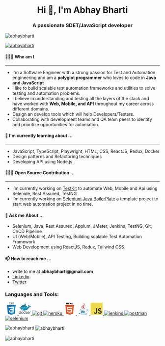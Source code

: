 <h1 align="center">Hi 👋, I'm Abhay Bharti</h1>
<h3 align="center">A passionate SDET/JavaScript developer</h3>

<p align="left"> <img src="https://komarev.com/ghpvc/?username=abhaybharti&label=Profile%20views&color=0e75b6&style=flat" alt="abhaybharti" /> </p>

<p align="left"> <a href="https://github.com/ryo-ma/github-profile-trophy"><img src="https://github-profile-trophy.vercel.app/?username=abhaybharti" alt="abhaybharti" /></a> </p>

<!-- <p align="left"> <a href="https://twitter.com/abhaybharti" target="blank"><img src="https://img.shields.io/twitter/follow/abhaybharti?logo=twitter&style=for-the-badge" alt="abhaybharti" /></a> </p> -->

<h4>👨🏻‍💻 Who am I</h4>
<hr>
<ul>
 <li>I'm a Software Engineer with a strong passion for Test and Automation engineering and am a <strong>polyglot programmer</strong> who loves to code in <strong>Java and JavaScript</strong> </li>
<li>I like to build scalable test automation frameworks and utilities to solve testing and automation problems.</li>
<li>I believe in understanding and testing all the layers of the stack and have worked with <strong>Web, Mobile, and API</strong> throughout my career across different domains.</li>
<li>Design an develop tools which will help Developers/Testers.</li>
<li> Collaborating with development teams and QA team peers to identify and prioritize opportunities for automation.</li>

</ul>
<h4>🌱 I'm currently learning about ...</h4>
<hr>
<ul>
<li>
 JavaScript, TypeScript, Playwright, HTML, CSS, ReactJS, Redux, Docker</li>
<li>Design patterns and Refactoring techniques</li>

<li>Developing API using Node.js</li>
</ul>
</ul>
<h4>👨🏻‍🏫  Open Source Contribution ...</h4>
<hr>
<ul>
<li>
  I’m currently working on <a href="https://github.com/abhaybharti/TestKit/" target="blank">TestKit</a> to automate Web, Mobile and Api using Selenide, Rest Assured, TestNG</li>
<li>I’m currently working on <a href="https://github.com/abhaybharti/Selenium-Java-BoilerPlate/">Selenium Java BoilerPlate</a> a template project to start web automation project in no time. </li>
</ul>
<h4>💬  Ask me About ...</h4>

<ul><li> Selenium, Java, Rest Assured, Appium, JMeter, Jenkins, TestNG, Git, CI/CD Pipeline </li>
<li> UI (Web/Mobile), API Testing, Building scalable Test Automation Framework </li>
<li> Web Development using ReactJS, Redux, Tailwind CSS </li>
</ul>
<h4>📫  How to reach me ...</h4>
<ul><li>write to me at <strong>abhaybharti@gmail.com</strong></li>
<li><a href="https://www.linkedin.com/in/abhaybharti/" target="blank">Linkedin</a></li>
<li><a href="https://twitter.com/abhaybharti/" target="blank">Twitter</a></li>
</ul>

<h3 align="left">Languages and Tools:</h3>
<p align="left"> <a href="https://www.w3schools.com/css/" target="_blank" rel="noreferrer"> <img src="https://raw.githubusercontent.com/devicons/devicon/master/icons/css3/css3-original-wordmark.svg" alt="css3" width="40" height="40"/> </a> <a href="https://www.docker.com/" target="_blank" rel="noreferrer"> <img src="https://raw.githubusercontent.com/devicons/devicon/master/icons/docker/docker-original-wordmark.svg" alt="docker" width="40" height="40"/> </a> <a href="https://git-scm.com/" target="_blank" rel="noreferrer"> <img src="https://www.vectorlogo.zone/logos/git-scm/git-scm-icon.svg" alt="git" width="40" height="40"/> </a> <a href="https://heroku.com" target="_blank" rel="noreferrer"> <img src="https://www.vectorlogo.zone/logos/heroku/heroku-icon.svg" alt="heroku" width="40" height="40"/> </a> <a href="https://www.w3.org/html/" target="_blank" rel="noreferrer"> <img src="https://raw.githubusercontent.com/devicons/devicon/master/icons/html5/html5-original-wordmark.svg" alt="html5" width="40" height="40"/> </a> <a href="https://www.java.com" target="_blank" rel="noreferrer"> <img src="https://raw.githubusercontent.com/devicons/devicon/master/icons/java/java-original.svg" alt="java" width="40" height="40"/> </a> <a href="https://developer.mozilla.org/en-US/docs/Web/JavaScript" target="_blank" rel="noreferrer"> <img src="https://raw.githubusercontent.com/devicons/devicon/master/icons/javascript/javascript-original.svg" alt="javascript" width="40" height="40"/> </a> <a href="https://www.jenkins.io" target="_blank" rel="noreferrer"> <img src="https://www.vectorlogo.zone/logos/jenkins/jenkins-icon.svg" alt="jenkins" width="40" height="40"/> </a> <a href="https://postman.com" target="_blank" rel="noreferrer"> <img src="https://www.vectorlogo.zone/logos/getpostman/getpostman-icon.svg" alt="postman" width="40" height="40"/> </a> <a href="https://www.selenium.dev" target="_blank" rel="noreferrer"> <img src="https://raw.githubusercontent.com/detain/svg-logos/780f25886640cef088af994181646db2f6b1a3f8/svg/selenium-logo.svg" alt="selenium" width="40" height="40"/> </a> </p>

<p><img align="left" src="https://github-readme-stats.vercel.app/api/top-langs?username=abhaybharti&show_icons=true&locale=en&layout=compact" alt="abhaybharti" /></p>

<p>&nbsp;<img align="center" src="https://github-readme-stats.vercel.app/api?username=abhaybharti&show_icons=true&locale=en" alt="abhaybharti" /></p>

<p><img align="center" src="https://github-readme-streak-stats.herokuapp.com/?user=abhaybharti&" alt="abhaybharti" /></p>
